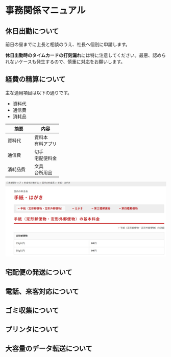 # 事務関係マニュアル
## 休日出勤について
前日の昼までに上長と相談のうえ、社長へ個別に申請します。

**休日出勤時のタイムカードの打刻漏れ**には特に注意してください。最悪、認められないケースも発生するので、慎重に対応をお願いします。

## 経費の精算について
主な適用項目は以下の通りです。
- 資料代
- 通信費
- 消耗品

|摘要　|内容
|--|--
|資料代　|資料本<br>有料アプリ
|通信費　|切手<br>宅配便料金
|消耗品費　|文具<br>台所用品

![切手代](img/one-price.jpg)

## 宅配便の発送について
## 電話、来客対応について
## ゴミ収集について
## プリンタについて
## 大容量のデータ転送について
